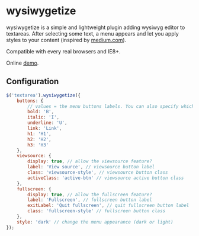 # wysiwygetize

wysiwygetize is a simple and lightweight plugin adding wysiwyg editor to textareas. After selecting some text, a menu appears and let you apply styles to your content (inspired by [medium.com](http://www.medium.com)).

Compatible with every real browsers and IE8+.

Online [demo](http://www.spharian.be/wysiwygetize).

## Configuration
``` javascript
$('textarea').wysiwygetize({
    buttons: {
        // values = the menu buttons labels. You can also specify which buttons you want by calling only some of them
        bold: 'B',
        italic: 'I',
        underline: 'U',
        link: 'Link',
        h1: 'H1',
        h2: 'H2',
        h3: 'H3'
    },
    viewsource: {
        display: true, // allow the viewsource feature?
        label: 'View source', // viewsource button label
        class: 'viewsource-style', // viewsource button class
        activeClass: 'active-btn' // viewsource active button class
    },
    fullscreen: {
        display: true, // allow the fullscreen feature?
        label: 'Fullscreen', // fullscreen button label
        exitLabel: 'Quit fullscreen', // quit fullscreen button label
        class: 'fullscreen-style' // fullscreen button class
    },
    style: 'dark' // change the menu appearance (dark or light)
});
```